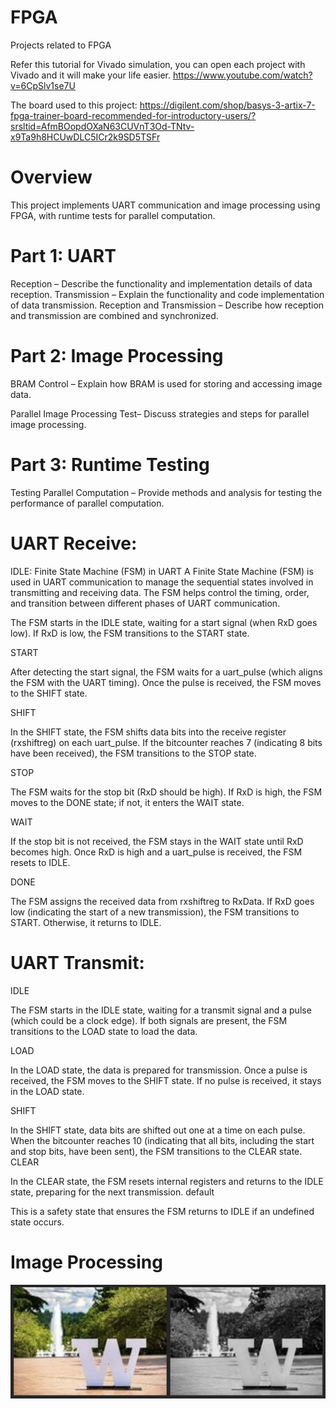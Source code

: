 # FPGA
 Projects related to FPGA

Refer this tutorial for Vivado simulation, you can open each project with Vivado and it will make your life easier.
https://www.youtube.com/watch?v=6CpSlv1se7U

The board used to this project:
https://digilent.com/shop/basys-3-artix-7-fpga-trainer-board-recommended-for-introductory-users/?srsltid=AfmBOopdOXaN63CUVnT3Od-TNtv-x9Ta9h8HCUwDLC5ICr2k9SD5TSFr

# Overview
This project implements UART communication and image processing using FPGA, with runtime tests for parallel computation.

# Part 1: UART
Reception – Describe the functionality and implementation details of data reception.
Transmission – Explain the functionality and code implementation of data transmission.
Reception and Transmission – Describe how reception and transmission are combined and synchronized.

# Part 2: Image Processing
BRAM Control – Explain how BRAM is used for storing and accessing image data.

Parallel Image Processing Test– Discuss strategies and steps for parallel image processing.

# Part 3: Runtime Testing
Testing Parallel Computation – Provide methods and analysis for testing the performance of parallel computation.


# UART Receive:
IDLE:
Finite State Machine (FSM) in UART
A Finite State Machine (FSM) is used in UART communication to manage the sequential states involved in transmitting and receiving data. The FSM helps control the timing, order, and transition between different phases of UART communication.

The FSM starts in the IDLE state, waiting for a start signal (when RxD goes low).
If RxD is low, the FSM transitions to the START state.

START

After detecting the start signal, the FSM waits for a uart_pulse (which aligns the FSM with the UART timing).
Once the pulse is received, the FSM moves to the SHIFT state.

SHIFT

In the SHIFT state, the FSM shifts data bits into the receive register (rxshiftreg) on each uart_pulse.
If the bitcounter reaches 7 (indicating 8 bits have been received), the FSM transitions to the STOP state.

STOP

The FSM waits for the stop bit (RxD should be high).
If RxD is high, the FSM moves to the DONE state; if not, it enters the WAIT state.

WAIT

If the stop bit is not received, the FSM stays in the WAIT state until RxD becomes high.
Once RxD is high and a uart_pulse is received, the FSM resets to IDLE.

DONE

The FSM assigns the received data from rxshiftreg to RxData.
If RxD goes low (indicating the start of a new transmission), the FSM transitions to START.
Otherwise, it returns to IDLE.

# UART Transmit:
IDLE

The FSM starts in the IDLE state, waiting for a transmit signal and a pulse (which could be a clock edge).
If both signals are present, the FSM transitions to the LOAD state to load the data.

LOAD

In the LOAD state, the data is prepared for transmission.
Once a pulse is received, the FSM moves to the SHIFT state.
If no pulse is received, it stays in the LOAD state.

SHIFT

In the SHIFT state, data bits are shifted out one at a time on each pulse.
When the bitcounter reaches 10 (indicating that all bits, including the start and stop bits, have been sent), the FSM transitions to the CLEAR state.
CLEAR

In the CLEAR state, the FSM resets internal registers and returns to the IDLE state, preparing for the next transmission.
default

This is a safety state that ensures the FSM returns to IDLE if an undefined state occurs.

# Image Processing
  

 ![Description](./image_processing/grayscale.jpg)
